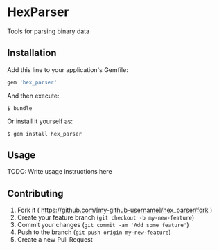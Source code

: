 # HexParser

Tools for parsing binary data

## Installation

Add this line to your application's Gemfile:

```ruby
gem 'hex_parser'
```

And then execute:

    $ bundle

Or install it yourself as:

    $ gem install hex_parser

## Usage

TODO: Write usage instructions here

## Contributing

1. Fork it ( https://github.com/[my-github-username]/hex_parser/fork )
2. Create your feature branch (`git checkout -b my-new-feature`)
3. Commit your changes (`git commit -am 'Add some feature'`)
4. Push to the branch (`git push origin my-new-feature`)
5. Create a new Pull Request
